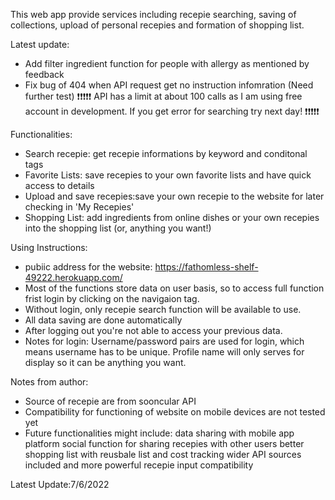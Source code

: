 This web app provide services including recepie searching, saving of collections, upload of personal recepies and formation of shopping list.

Latest update:
- Add filter ingredient function for people with allergy as mentioned by feedback
- Fix bug of 404 when API request get no instruction infomration (Need further test)
:exclamation::exclamation::exclamation::exclamation::exclamation:
API has a limit at about 100 calls as I am using free account in development. If you get error for searching try next day! 
:exclamation::exclamation::exclamation::exclamation::exclamation:

Functionalities:
- Search recepie: get recepie informations by keyword and conditonal tags
- Favorite Lists: save recepies to your own favorite lists and have quick access to details
- Upload and save recepies:save your own recepie to the website for later checking in 'My Recepies'
- Shopping List: add ingredients from online dishes or your own recepies into the shopping list (or, anything you want!)

Using Instructions:
- pubiic address for the website: https://fathomless-shelf-49222.herokuapp.com/
- Most of the functions store data on user basis, so to access full function frist login by clicking on the navigaion tag.
- Without login, only recepie search function will be available to use.
- All data saving are done automatically
- After logging out you're not able to access your previous data.
- Notes for login: Username/password pairs are used for login, which means username has to be unique. Profile name will only serves for display so it can be anything you want.

Notes from author:
- Source of recepie are from sooncular API
- Compatibility for functioning of website on mobile devices are not tested yet
- Future functionalities might include:
    data sharing with mobile app platform
    social function for sharing recepies with other users
    better shopping list with reusbale list and cost tracking
    wider API sources included and more powerful recepie input compatibility
    

Latest Update:7/6/2022
